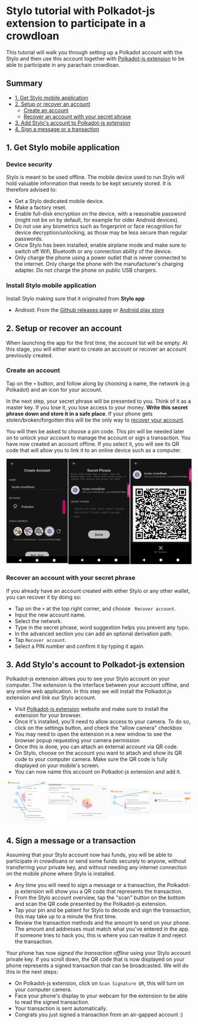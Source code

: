 # Stylo tutorial with Polkadot-js extension to participate in a crowdloan

This tutorial will walk you through setting up a Polkadot account with the Stylo and then use this account together with [Polkadot-js extension](https://polkadot.js.org/extension/) to be able to participate in any parachain crowdloan.

## Summary
- [1. Get Stylo mobile application](#1-get-stylo-mobile-application)
- [2. Setup or recover an account](#2-setup-or-recover-an-account)
  - [Create an account](#create-an-account)
  - [Recover an account with your secret phrase](#recover-an-account-with-your-secret-phrase)
- [3. Add Stylo's account to Polkadot-js extension](#3-add-stylos-account-to-polkadot-js-extension)
- [4. Sign a message or a transaction](#4-sign-a-message-or-a-transaction)


## 1. Get Stylo mobile application

### Device security
Stylo is meant to be used offline. The mobile device used to run Stylo will hold valuable information that needs to be kept securely stored. It is therefore advised to:
- Get a Stylo dedicated mobile device.
- Make a factory reset.
- Enable full-disk encryption on the device, with a reasonable password (might not be on by default, for example for older Android devices).
- Do not use any biometrics such as fingerprint or face recognition for device decryption/unlocking, as those may be less secure than regular passwords.
- Once Stylo has been installed, enable airplane mode and make sure to switch off Wifi, Bluetooth or any connection ability of the device.
- Only charge the phone using a power outlet that is never connected to the internet. Only charge the phone with the manufacturer's charging adapter. Do not charge the phone on public USB chargers.


### Install Stylo mobile application

Install Stylo making sure that it originated from **Stylo app**
- Android: From the [Github releases page](https://github.com/stylo-app/stylo/releases) or [Android play store](https://play.google.com/store/apps/details?id=com.styloapp)
<!-- - [iOS](https://itunes.apple.com/us/app//id1218174838) -->

## 2. Setup or recover an account
When launching the app for the first time, the account list will be empty. At this stage, you will either want to create an account or recover an account previously created.
 
### Create an account
 
Tap on the `+` button, and follow along by choosing a name, the network (e.g Polkadot) and an icon for your account.

In the next step, your secret phrase will be presented to you. Think of it as a master key. If you lose it, you lose access to your money.
**Write this secret phrase down and store it in a safe place**.
If your phone gets stolen/broken/forgotten this will be the only way to [recover your account](#recover-an-account-with-your-secret-phrase).

You will then be asked to choose a pin code. This pin will be needed later on to unlock your account to manage the account or sign a transaction.
You have now created an account offline. If you select it, you will see its QR code that will allow you to link it to an online device such as a computer.

![creation steps](./images/crowdloans/create.png)

### Recover an account with your secret phrase

If you already have an account created with either Stylo or any other wallet, you can recover it by doing so:
- Tap on the `+` at the top right corner, and choose ` Recover account`.
- Input the new account name.
- Select the network.
- Type in the secret phrase, word suggestion helps you prevent any typo.
- In the advanced section you can add an optional derivation path.
- Tap `Recover account`.
- Select a PIN number and confirm it by typing it again.

## 3. Add Stylo's account to Polkadot-js extension

Polkadot-js extension allows you to see your Stylo account on your computer. The extension is the interface between your account offline, and any online web application. In this step we will install the Polkadot.js extension and link our Stylo account.

- Visit [Polkadot-js extension](https://polkadot.js.org/extension/) website and make sure to install the extension for your browser.
- Once it's installed, you'll need to allow access to your camera. To do so, click on the settings button, and check the "allow camera" checkbox
- You may need to open the extension in a new window to see the browser popup requesting your camera permission
- Once this is done, you can attach an external account via QR code.
- On Stylo, choose on the account you want to attach and show its QR code to your computer camera. Make sure the QR code is fully displayed on your mobile's screen.
- You can now name this account on Polkadot-js extension and add it.

![Linking steps](./images/crowdloans/extension.png)

## 4. Sign a message or a transaction

Assuming that your Stylo account now has funds, you will be able to participate in crowdloans or send some funds securely to anyone, without transferring your private key, and without needing any internet connection on the mobile phone where Stylo is installed.

- Any time you will need to sign a message or a transaction, the Polkadot-js extension will show you a QR code that represents the transaction.
- From the Stylo account overview, tap the "scan" button on the bottom and scan the QR code presented by the Polkadot-js extension.
- Tap your pin and be patient for Stylo to decode and sign the transaction, this may take up to a minute the first time.
- Review the transaction methods and the amount to send on your phone. The amount and addresses must match what you've entered in the app. If someone tries to hack you, this is where you can realize it and reject the transaction.

Your phone has now *signed the transaction offline* using your Stylo account private key. If you scroll down, the QR code that is now displayed on your phone represents a signed transaction that can be broadcasted. We will do this in the next steps:
- On Polkadot-js extension, click on `Scan Signature QR`, this will turn on your computer camera.
- Face your phone's display to your webcam for the extension to be able to read the signed transaction.
- Your transaction is sent automatically.
- Congrats you just signed a transaction from an air-gapped account :)
